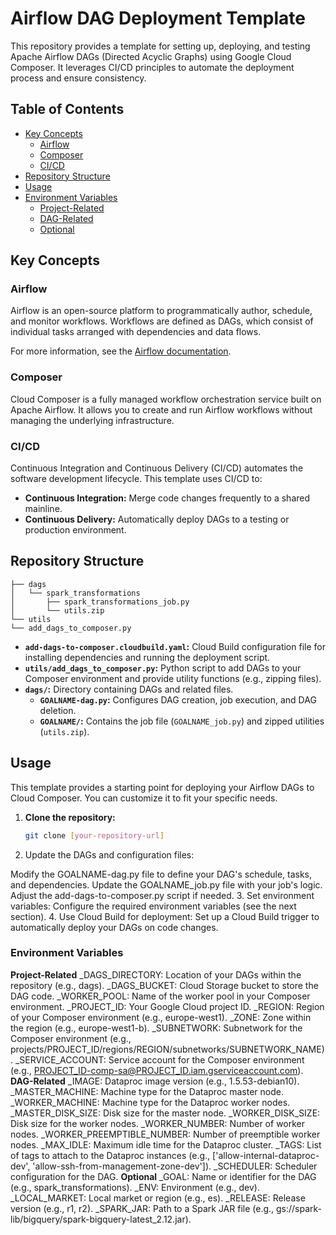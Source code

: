 # Airflow DAG Deployment Template

This repository provides a template for setting up, deploying, and testing Apache Airflow DAGs (Directed Acyclic Graphs) using Google Cloud Composer. It leverages CI/CD principles to automate the deployment process and ensure consistency.

## Table of Contents

- [Key Concepts](#key-concepts)
    - [Airflow](#airflow)
    - [Composer](#composer)
    - [CI/CD](#ci-cd)
- [Repository Structure](#repository-structure)
- [Usage](#usage)
- [Environment Variables](#environment-variables)
    - [Project-Related](#project-related)
    - [DAG-Related](#dag-related)
    - [Optional](#optional)

## Key Concepts

### Airflow

Airflow is an open-source platform to programmatically author, schedule, and monitor workflows. Workflows are defined as DAGs, which consist of individual tasks arranged with dependencies and data flows.

For more information, see the [Airflow documentation](https://airflow.apache.org/docs/apache-airflow/stable/core-concepts/index.html).

### Composer

Cloud Composer is a fully managed workflow orchestration service built on Apache Airflow. It allows you to create and run Airflow workflows without managing the underlying infrastructure.

### CI/CD

Continuous Integration and Continuous Delivery (CI/CD) automates the software development lifecycle. This template uses CI/CD to:

- **Continuous Integration:** Merge code changes frequently to a shared mainline.
- **Continuous Delivery:** Automatically deploy DAGs to a testing or production environment.

## Repository Structure
```
├── dags
│   └── spark_transformations
│       ├── spark_transformations_job.py
│       └── utils.zip
└── utils
└── add_dags_to_composer.py
```

- **`add-dags-to-composer.cloudbuild.yaml`:** Cloud Build configuration file for installing dependencies and running the deployment script.
- **`utils/add_dags_to_composer.py`:** Python script to add DAGs to your Composer environment and provide utility functions (e.g., zipping files).
- **`dags/`:**  Directory containing DAGs and related files.
    - **`GOALNAME-dag.py`:**  Configures DAG creation, job execution, and DAG deletion.
    - **`GOALNAME/`:**  Contains the job file (`GOALNAME_job.py`) and zipped utilities (`utils.zip`).

## Usage

This template provides a starting point for deploying your Airflow DAGs to Cloud Composer. You can customize it to fit your specific needs.

1. **Clone the repository:**

   ```bash
   git clone [your-repository-url]
   ```
2. Update the DAGs and configuration files:

  Modify the GOALNAME-dag.py file to define your DAG's schedule, tasks, and dependencies.
  Update the GOALNAME_job.py file with your job's logic.
  Adjust the add-dags-to-composer.py script if needed.
3. Set environment variables:
    Configure the required environment variables (see the next section).
4. Use Cloud Build for deployment:
    Set up a Cloud Build trigger to automatically deploy your DAGs on code changes.
### Environment Variables
  **Project-Related**
    _DAGS_DIRECTORY: Location of your DAGs within the repository (e.g., dags).
    _DAGS_BUCKET: Cloud Storage bucket to store the DAG code.
    _WORKER_POOL: Name of the worker pool in your Composer environment.
    _PROJECT_ID: Your Google Cloud project ID.
    _REGION: Region of your Composer environment (e.g., europe-west1).
    _ZONE: Zone within the region (e.g., europe-west1-b).
    _SUBNETWORK: Subnetwork for the Composer environment (e.g., projects/PROJECT_ID/regions/REGION/subnetworks/SUBNETWORK_NAME).
    _SERVICE_ACCOUNT: Service account for the Composer environment (e.g., PROJECT_ID-comp-sa@PROJECT_ID.iam.gserviceaccount.com).
  **DAG-Related**
    _IMAGE: Dataproc image version (e.g., 1.5.53-debian10).
    _MASTER_MACHINE: Machine type for the Dataproc master node.
    _WORKER_MACHINE: Machine type for the Dataproc worker nodes.
    _MASTER_DISK_SIZE: Disk size for the master node.
    _WORKER_DISK_SIZE: Disk size for the worker nodes.
    _WORKER_NUMBER: Number of worker nodes.
    _WORKER_PREEMPTIBLE_NUMBER: Number of preemptible worker nodes.
    _MAX_IDLE: Maximum idle time for the Dataproc cluster.
    _TAGS: List of tags to attach to the Dataproc instances (e.g., ['allow-internal-dataproc-dev', 'allow-ssh-from-management-zone-dev']).
    _SCHEDULER: Scheduler configuration for the DAG.
  **Optional**
    _GOAL: Name or identifier for the DAG (e.g., spark_transformations).
    _ENV: Environment (e.g., dev).
    _LOCAL_MARKET: Local market or region (e.g., es).
    _RELEASE: Release version (e.g., r1, r2).
    _SPARK_JAR: Path to a Spark JAR file (e.g., gs://spark-lib/bigquery/spark-bigquery-latest_2.12.jar).

